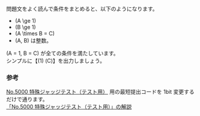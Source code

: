 問題文をよく読んで条件をまとめると、以下のようになります。
* \(A \ge 1\)
* \(B \ge 1\)
* \(A \times B = C\) 
* \(A, B\) は整数。

\(A = 1, B = C\) が全ての条件を満たしています。  
シンプルに【\(1\) \(C\)】を出力しましょう。

### 参考
[No.5000 特殊ジャッジテスト（テスト用）][1] 用の最短提出コードを 1bit 変更するだけで通ります。  
[「No.5000 特殊ジャッジテスト（テスト用）」の解説][2]

[1]: https://yukicoder.me/problems/no/5000
[2]: http://tatt.ch/yukicoder/5000